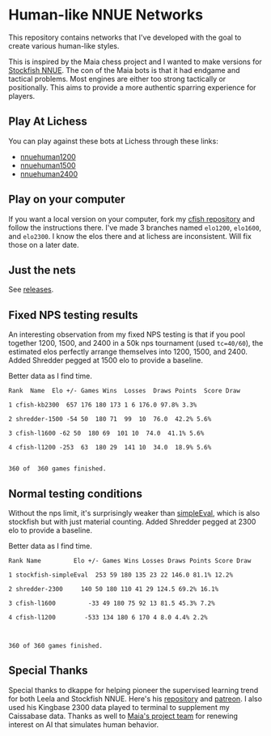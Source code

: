 # Human-like NNUE Networks

This repository contains networks that I've developed with the goal to create various human-like styles. 

This is inspired by the Maia chess project and I wanted to make versions for [Stockfish NNUE](https://github.com/CSSLab/maia-chess). The con of the Maia bots is that it had endgame and tactical problems. Most engines are either too strong tactically or positionally. This aims to provide a more authentic sparring experience for players.

## Play At Lichess

You can play against these bots at Lichess through these links:
* [nnuehuman1200](https://lichess.org/@/nnuehuman1200)
* [nnuehuman1500](https://lichess.org/@/nnuehuman1500)
* [nnuehuman2400](https://lichess.org/@/nnuehuman2400)

## Play on your computer

If you want a local version on your computer, fork my [cfish repository](https://github.com/kennyfrc/Cfish) and follow the instructions there. I've made 3 branches named `elo1200`, `elo1600`, and `elo2300`. I know the elos there and at lichess are inconsistent. Will fix those on a later date.

## Just the nets

See [releases](https://github.com/kennyfrc/nnue-networks/releases).


## Fixed NPS testing results

An interesting observation from my fixed NPS testing is that if you pool together 1200, 1500, and 2400 in a 50k nps tournament (used `tc=40/60`), the estimated elos perfectly arrange themselves into 1200, 1500, and 2400. Added Shredder pegged at 1500 elo to provide a baseline.

Better data as I find time.

```
Rank  Name  Elo +/- Games Wins  Losses  Draws Points  Score Draw

1 cfish-kb2300  657 176 180 173 1 6 176.0 97.8% 3.3%

2 shredder-1500 -54 50  180 71  99  10  76.0  42.2% 5.6%

3 cfish-l1600 -62 50  180 69  101 10  74.0  41.1% 5.6%

4 cfish-l1200 -253  63  180 29  141 10  34.0  18.9% 5.6%


360 of  360 games finished.
```

## Normal testing conditions

Without the nps limit, it's surprisingly weaker than [simpleEval](https://lichess.org/@/simpleEval), which is also stockfish but with just material counting. Added Shredder pegged at 2300 elo to provide a baseline.

Better data as I find time.

```
Rank Name         Elo +/- Games Wins Losses Draws Points Score Draw

1 stockfish-simpleEval  253 59 180 135 23 22 146.0 81.1% 12.2%

2 shredder-2300     140 50 180 110 41 29 124.5 69.2% 16.1%

3 cfish-l1600         -33 49 180 75 92 13 81.5 45.3% 7.2%

4 cfish-l1200        -533 134 180 6 170 4 8.0 4.4% 2.2%

  

360 of 360 games finished.
```

## Special Thanks

Special thanks to dkappe for helping pioneer the supervised learning trend for both Leela and Stockfish NNUE. Here's his [repository](https://github.com/dkappe/leela-chess-weights/wiki/) and [patreon](https://www.patreon.com/badgyal/posts). I also used his Kingbase 2300 data played to terminal to supplement my Caissabase data. Thanks as well to [Maia's project team](https://github.com/CSSLab/maia-chess) for renewing interest on AI that simulates human behavior.